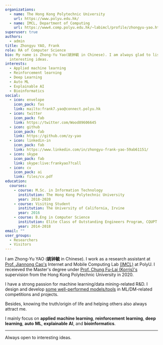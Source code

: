 ```yaml
---
organizations:
  - name: The Hong Kong Polytechnic University
    url: https://www.polyu.edu.hk/
  - name: IMCL, Department of Computing
    url: https://www4.comp.polyu.edu.hk/~labimcl/profile/zhongyu-yao.html
superuser: true
authors:
  - admin
title: Zhongyu YAO, Frank
role: RA of Computer Science
bio: My name is Zhong-Yu Yao(姚钟毓 in Chinese). I am always glad to listen to
  interesting ideas.
interests:
  - Applied machine learning
  - Reinforcement learning
  - Deep Learning
  - Auto ML
  - Explainable AI
  - Bioinformatics
social:
  - icon: envelope
    icon_pack: fas
    link: mailto:frank7.yao@connect.polyu.hk
  - icon: twitter
    icon_pack: fab
    link: https://twitter.com/Wood89606645
  - icon: github
    icon_pack: fab
    link: https://github.com/zy-yao
  - icon: linkedin-in
    icon_pack: fab
    link: https://www.linkedin.com/in/zhongyu-frank-yao-59ab61151/
  - icon: skype
    icon_pack: fab
    link: skype:live:frankyao7?call
  - icon: cv
    icon_pack: ai
    link: files/cv.pdf
education:
  courses:
    - course: M.Sc. in Information Technology
      institution: The Hong Kong Polytechnic University
      year: 2018-2020
    - course: Visiting Student
      institution: The University of California, Irvine
      year: 2016
    - course: B.Eng in Computer Science
      institution: Elite Class of Outstanding Engineers Program, CQUPT
      year: 2014-2018
email: ""
user_groups:
  - Researchers
  - Visitors
---
```

I am Zhong-Yu YAO (**姚钟毓** in Chinese). I work as a research assistant at [Prof. Jiannong Cao's]('https://www4.comp.polyu.edu.hk/~csjcao/') Internet and Mobile Computing Lab [(IMCL)]('https://www4.comp.polyu.edu.hk/~labimcl/index.html') at PolyU. I receieved the Master's degree under [Prof. Chung Fu-Lai (Korris)'s]('https://www4.comp.polyu.edu.hk/~cskchung/') supervision from the Hong Kong Polytechnic University in 2020.

I have a strong passion for machine learning/data mining-related R&D. I design and develop [some well-performed models/tools](https://www.zhongyu.site/#projects) in ML/DM-related competitions and projects.

Besides, knowing the truth/origin of life and helping others also always attract me.

I mainly focus on **applied** **machine** **learning**, **reinforcement** **learning**,  **deep** **learning**, **auto** **ML**, **explainable** **AI**, and **bioinformatics**.
****
Always open to interesting ideas.
